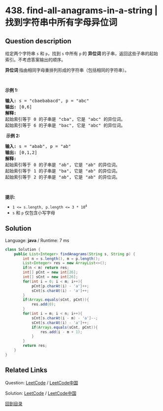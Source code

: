 ﻿# 438. find-all-anagrams-in-a-string | 找到字符串中所有字母异位词

## Question description

<!--If you want to use the English description, use <p>Given two strings <code>s</code> and <code>p</code>, return <em>an array of all the start indices of </em><code>p</code><em>&#39;s anagrams in </em><code>s</code>. You may return the answer in <strong>any order</strong>.</p>

<p>An <strong>Anagram</strong> is a word or phrase formed by rearranging the letters of a different word or phrase, typically using all the original letters exactly once.</p>

<p>&nbsp;</p>
<p><strong>Example 1:</strong></p>

<pre>
<strong>Input:</strong> s = &quot;cbaebabacd&quot;, p = &quot;abc&quot;
<strong>Output:</strong> [0,6]
<strong>Explanation:</strong>
The substring with start index = 0 is &quot;cba&quot;, which is an anagram of &quot;abc&quot;.
The substring with start index = 6 is &quot;bac&quot;, which is an anagram of &quot;abc&quot;.
</pre>

<p><strong>Example 2:</strong></p>

<pre>
<strong>Input:</strong> s = &quot;abab&quot;, p = &quot;ab&quot;
<strong>Output:</strong> [0,1,2]
<strong>Explanation:</strong>
The substring with start index = 0 is &quot;ab&quot;, which is an anagram of &quot;ab&quot;.
The substring with start index = 1 is &quot;ba&quot;, which is an anagram of &quot;ab&quot;.
The substring with start index = 2 is &quot;ab&quot;, which is an anagram of &quot;ab&quot;.
</pre>

<p>&nbsp;</p>
<p><strong>Constraints:</strong></p>

<ul>
	<li><code>1 &lt;= s.length, p.length &lt;= 3 * 10<sup>4</sup></code></li>
	<li><code>s</code> and <code>p</code> consist of lowercase English letters.</li>
</ul>
 instead-->
<p>给定两个字符串&nbsp;<code>s</code>&nbsp;和 <code>p</code>，找到&nbsp;<code>s</code><strong>&nbsp;</strong>中所有&nbsp;<code>p</code><strong>&nbsp;</strong>的&nbsp;<strong>异位词&nbsp;</strong>的子串，返回这些子串的起始索引。不考虑答案输出的顺序。</p>

<p><strong>异位词 </strong>指由相同字母重排列形成的字符串（包括相同的字符串）。</p>

<p>&nbsp;</p>

<p><strong>示例&nbsp;1:</strong></p>

<pre>
<strong>输入: </strong>s = "cbaebabacd", p = "abc"
<strong>输出: </strong>[0,6]
<strong>解释:</strong>
起始索引等于 0 的子串是 "cba", 它是 "abc" 的异位词。
起始索引等于 6 的子串是 "bac", 它是 "abc" 的异位词。
</pre>

<p><strong>&nbsp;示例 2:</strong></p>

<pre>
<strong>输入: </strong>s = "abab", p = "ab"
<strong>输出: </strong>[0,1,2]
<strong>解释:</strong>
起始索引等于 0 的子串是 "ab", 它是 "ab" 的异位词。
起始索引等于 1 的子串是 "ba", 它是 "ab" 的异位词。
起始索引等于 2 的子串是 "ab", 它是 "ab" 的异位词。
</pre>

<p>&nbsp;</p>

<p><strong>提示:</strong></p>

<ul>
	<li><code>1 &lt;= s.length, p.length &lt;= 3 * 10<sup>4</sup></code></li>
	<li><code>s</code>&nbsp;和&nbsp;<code>p</code>&nbsp;仅包含小写字母</li>
</ul>




## Solution

Language: **java**  /  Runtime: 7 ms

```java
class Solution {
    public List<Integer> findAnagrams(String s, String p) {
        int n = s.length(), m = p.length();
        List<Integer> res = new ArrayList<>();
        if(n < m) return res;
        int[] pCnt = new int[26];
        int[] sCnt = new int[26];
        for(int i = 0; i < m; i++){
            pCnt[p.charAt(i) - 'a']++;
            sCnt[s.charAt(i) - 'a']++;
        }
        if(Arrays.equals(sCnt, pCnt)){
            res.add(0);
        }
        for(int i = m; i < n; i++){
            sCnt[s.charAt(i - m) - 'a']--;
            sCnt[s.charAt(i) - 'a']++;
            if(Arrays.equals(sCnt, pCnt)){
                res.add(i - m + 1);
            }
        }
        return res;
    }
}
```



## Related Links

Question: [LeetCode](https://leetcode.com/problems/find-all-anagrams-in-a-string/description/)  /  [LeetCode中国](https://leetcode-cn.com/problems/find-all-anagrams-in-a-string/description/)

Solution: [LeetCode](https://leetcode.com/articles/find-all-anagrams-in-a-string/)  /  [LeetCode中国](https://leetcode-cn.com/articles/find-all-anagrams-in-a-string/)

[回到目录](../README.md)